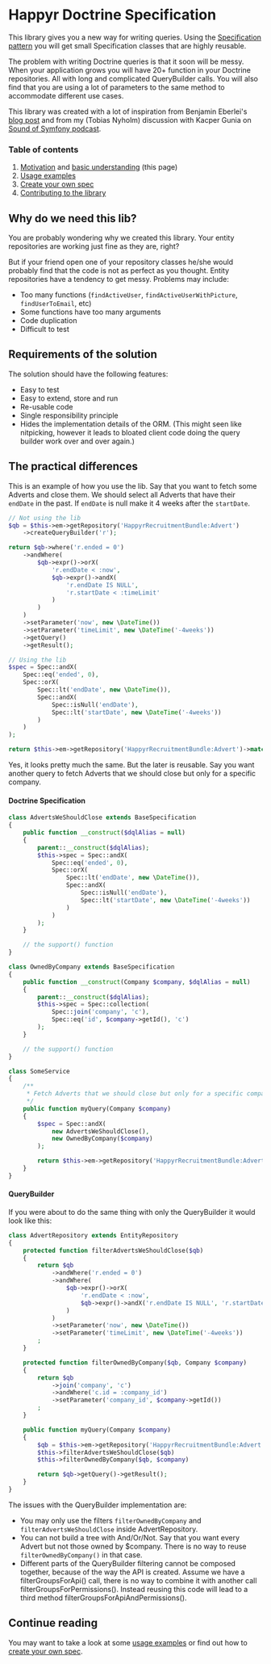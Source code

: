 # Happyr Doctrine Specification

This library gives you a new way for writing queries. Using the [Specification pattern][wiki_spec_pattern] you will
get small Specification classes that are highly reusable.

The problem with writing Doctrine queries is that it soon will be messy. When your application grows you will have
20+ function in your Doctrine repositories. All with long and complicated QueryBuilder calls. You will also find that
you are using a lot of parameters to the same method to accommodate different use cases.

This library was created with a lot of inspiration from Benjamin Eberlei's [blog post][whitewashing] and
from my (Tobias Nyholm) discussion with Kacper Gunia on [Sound of Symfony podcast][sos].

### Table of contents

1. [Motivation](#why-do-we-need-this-lib) and [basic understanding](#the-practical-differences) (this page)
2. [Usage examples][doc-usage]
3. [Create your own spec][doc-create]
4. [Contributing to the library][contributing]


## Why do we need this lib?

You are probably wondering why we created this library. Your entity repositories are working just fine as they are, right?

But if your friend open one of your repository classes he/she would probably find that the code is not as perfect as you thought.
Entity repositories have a tendency to get messy. Problems may include:

 * Too many functions (`findActiveUser`, `findActiveUserWithPicture`, `findUserToEmail`, etc)
 * Some functions have too many arguments
 * Code duplication
 * Difficult to test

## Requirements of the solution

The solution should have the following features:

* Easy to test
* Easy to extend, store and run
* Re-usable code
* Single responsibility principle
* Hides the implementation details of the ORM. (This might seen like nitpicking, however it leads to bloated client code
doing the query builder work over and over again.)

## The practical differences

This is an example of how you use the lib. Say that you want to fetch some Adverts and close them. We should select all Adverts that have their `endDate` in the past. If `endDate` is null make it 4 weeks after the `startDate`.

``` php
// Not using the lib
$qb = $this->em->getRepository('HappyrRecruitmentBundle:Advert')
    ->createQueryBuilder('r');

return $qb->where('r.ended = 0')
    ->andWhere(
        $qb->expr()->orX(
            'r.endDate < :now',
            $qb->expr()->andX(
                'r.endDate IS NULL',
                'r.startDate < :timeLimit'
            )
        )
    )
    ->setParameter('now', new \DateTime())
    ->setParameter('timeLimit', new \DateTime('-4weeks'))
    ->getQuery()
    ->getResult();
```

``` php
// Using the lib
$spec = Spec::andX(
    Spec::eq('ended', 0),
    Spec::orX(
        Spec::lt('endDate', new \DateTime()),
        Spec::andX(
            Spec::isNull('endDate'),
            Spec::lt('startDate', new \DateTime('-4weeks'))
        )
    )
);

return $this->em->getRepository('HappyrRecruitmentBundle:Advert')->match($spec);
```

Yes, it looks pretty much the same. But the later is reusable. Say you want another query to fetch Adverts that we
 should close but only for a specific company.

#### Doctrine Specification

``` php
class AdvertsWeShouldClose extends BaseSpecification
{
    public function __construct($dqlAlias = null)
    {
        parent::__construct($dqlAlias);
        $this->spec = Spec::andX(
            Spec::eq('ended', 0),
            Spec::orX(
                Spec::lt('endDate', new \DateTime()),
                Spec::andX(
                    Spec::isNull('endDate'),
                    Spec::lt('startDate', new \DateTime('-4weeks'))
                )
            )
        );
    }

    // the support() function
}

class OwnedByCompany extends BaseSpecification
{
    public function __construct(Company $company, $dqlAlias = null)
    {
        parent::__construct($dqlAlias);
        $this->spec = Spec::collection(
            Spec::join('company', 'c'),
            Spec::eq('id', $company->getId(), 'c')
        );
    }

    // the support() function
}

class SomeService
{
    /**
     * Fetch Adverts that we should close but only for a specific company
     */
    public function myQuery(Company $company)
    {
        $spec = Spec::andX(
            new AdvertsWeShouldClose(),
            new OwnedByCompany($company)
        );

        return $this->em->getRepository('HappyrRecruitmentBundle:Advert')->match($spec);
    }
}
```

#### QueryBuilder

If you were about to do the same thing with only the QueryBuilder it would look like this:

``` php
class AdvertRepository extends EntityRepository
{
    protected function filterAdvertsWeShouldClose($qb)
    {
        return $qb
            ->andWhere('r.ended = 0')
            ->andWhere(
                $qb->expr()->orX(
                    'r.endDate < :now',
                    $qb->expr()->andX('r.endDate IS NULL', 'r.startDate < :timeLimit')
                )
            )
            ->setParameter('now', new \DateTime())
            ->setParameter('timeLimit', new \DateTime('-4weeks'))
        ;
    }

    protected function filterOwnedByCompany($qb, Company $company)
    {
        return $qb
            ->join('company', 'c')
            ->andWhere('c.id = :company_id')
            ->setParameter('company_id', $company->getId())
        ;
    }

    public function myQuery(Company $company)
    {
        $qb = $this->em->getRepository('HappyrRecruitmentBundle:Advert')->createQueryBuilder('r');
        $this->filterAdvertsWeShouldClose($qb)
        $this->filterOwnedByCompany($qb, $company)

        return $qb->getQuery()->getResult();
    }
}
```

The issues with the QueryBuilder implementation are:

* You may only use the filters `filterOwnedByCompany` and `filterAdvertsWeShouldClose` inside AdvertRepository.
* You can not build a tree with And/Or/Not. Say that you want every Advert but not those owned by $company. There 
is no way to reuse `filterOwnedByCompany()` in that case.
* Different parts of the QueryBuilder filtering cannot be composed together, because of the way the API is created.
Assume we have a filterGroupsForApi() call, there is no way to combine it with another call filterGroupsForPermissions().
Instead reusing this code will lead to a third method filterGroupsForApiAndPermissions().

## Continue reading

You may want to take a look at some [usage examples][doc-usage] or find out
how to [create your own spec][doc-create].



[whitewashing]: http://www.whitewashing.de/2013/03/04/doctrine_repositories.html
[wiki_spec_pattern]: http://en.wikipedia.org/wiki/Specification_pattern
[sos]: http://www.soundofsymfony.com/episode/episode-2/
[doc-usage]: docs/0-usage.md
[doc-create]: docs/1-creatingSpecs.md
[contributing]: CONTRIBUTING.md
